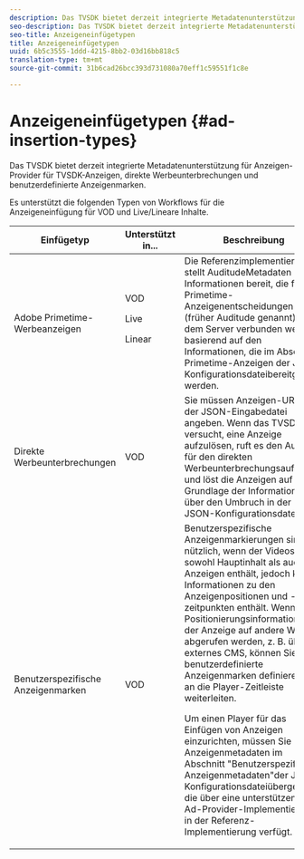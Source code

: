 ```yaml
---
description: Das TVSDK bietet derzeit integrierte Metadatenunterstützung für Anzeigen-Provider für TVSDK-Anzeigen, direkte Werbeunterbrechungen und benutzerdefinierte Anzeigenmarken.
seo-description: Das TVSDK bietet derzeit integrierte Metadatenunterstützung für Anzeigen-Provider für TVSDK-Anzeigen, direkte Werbeunterbrechungen und benutzerdefinierte Anzeigenmarken.
seo-title: Anzeigeneinfügetypen
title: Anzeigeneinfügetypen
uuid: 6b5c3555-1ddd-4215-8bb2-03d16bb818c5
translation-type: tm+mt
source-git-commit: 31b6cad26bcc393d731080a70eff1c59551f1c8e

---
```



# Anzeigeneinfügetypen {#ad-insertion-types}

Das TVSDK bietet derzeit integrierte Metadatenunterstützung für Anzeigen-Provider für TVSDK-Anzeigen, direkte Werbeunterbrechungen und benutzerdefinierte Anzeigenmarken.

Es unterstützt die folgenden Typen von Workflows für die Anzeigeneinfügung für VOD und Live/Lineare Inhalte.

<table id="table_1C3A659BDDB7453CA953A103045FCA01"> 
 <thead> 
  <tr> 
   <th colname="col1" class="entry"> Einfügetyp </th> 
   <th colname="col2" class="entry"> Unterstützt in... </th> 
   <th colname="col3" class="entry"> Beschreibung </th> 
  </tr>
 </thead>
 <tbody> 
  <tr> 
   <td colname="col1"> Adobe Primetime-Werbeanzeigen </td> 
   <td colname="col2">VOD <p>Live </p> <p>Linear </p> </td> 
   <td colname="col3">Die Referenzimplementierung stellt <span class="codeph"> AuditudeMetadaten</span> -Informationen bereit, die für Primetime-Anzeigenentscheidungen (früher Auditude genannt) mit dem Server verbunden werden, basierend auf den Informationen, die im Abschnitt</a> Primetime-Anzeigen der JSON-Konfigurationsdatei</a>bereitgestellt werden. </td> 
  </tr> 
  <tr> 
   <td colname="col1"> Direkte Werbeunterbrechungen </td> 
   <td colname="col2"> VOD </td> 
   <td colname="col3">Sie müssen Anzeigen-URLs in der JSON-Eingabedatei angeben. Wenn das TVSDK versucht, eine Anzeige aufzulösen, ruft es den Auflöser für den direkten Werbeunterbrechungsaufruf auf und löst die Anzeigen auf der Grundlage der Informationen über den Umbruch in der JSON-Konfigurationsdatei</a>. </td> 
  </tr> 
  <tr> 
   <td colname="col1"> Benutzerspezifische Anzeigenmarken </td> 
   <td colname="col2"> VOD </td> 
   <td colname="col3">Benutzerspezifische Anzeigenmarkierungen sind nützlich, wenn der Videostream sowohl Hauptinhalt als auch Anzeigen enthält, jedoch keine Informationen zu den Anzeigenpositionen und -zeitpunkten enthält. Wenn die Positionierungsinformationen der Anzeige auf andere Weise abgerufen werden, z. B. über ein externes CMS, können Sie benutzerdefinierte Anzeigenmarken definieren und an die Player-Zeitleiste weiterleiten. <p>Um einen Player für das Einfügen von Anzeigen einzurichten, müssen Sie Anzeigenmetadaten im Abschnitt "Benutzerspezifische Anzeigenmetadaten"der JSON-Konfigurationsdatei</a>übergeben, die über eine unterstützende Ad-Provider-Implementierung in der Referenz-Implementierung verfügt. </p> </td>
  </tr>
 </tbody>
</table>